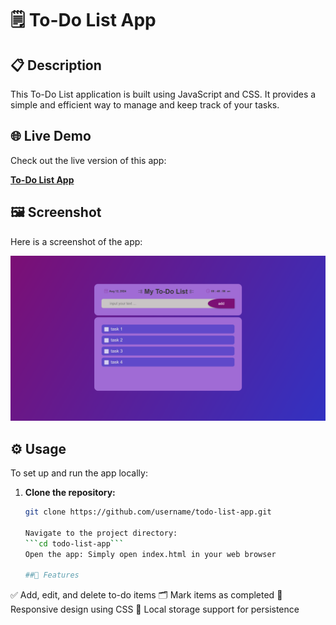 # 🗒️ **To-Do List App**

## 📋 **Description**

This To-Do List application is built using JavaScript and CSS. It provides a simple and efficient way to manage and keep track of your tasks.

## 🌐 **Live Demo**

Check out the live version of this app:

[**To-Do List App**](https://p-limbo1996.github.io/to-do-list-js/)

## 🖼️ **Screenshot**

Here is a screenshot of the app:

![Screenshot](image/screenshot.png)

## ⚙️ **Usage**

To set up and run the app locally:

1. **Clone the repository:**

   ```bash
   git clone https://github.com/username/todo-list-app.git
   
   Navigate to the project directory:
   ```cd todo-list-app```
   Open the app: Simply open index.html in your web browser

   ##🌟 Features
✅ Add, edit, and delete to-do items
🗂️ Mark items as completed
📱 Responsive design using CSS
💾 Local storage support for persistence
